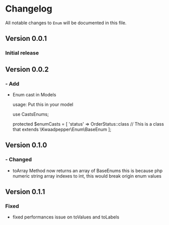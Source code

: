 # Changelog

All notable changes to `Enum` will be documented in this file.

## Version 0.0.1

### Initial release

## Version 0.0.2

### - Add
- Enum cast in Models

    usage:
    Put this in your model

    use CastsEnums;

    protected $enumCasts = [
        'status' => OrderStatus::class // This is a class that extends \Kwaadpepper\Enum\BaseEnum
    ];

## Version 0.1.0

### - Changed
- toArray Method now returns an array of BaseEnums
  this is because php numeric string array indexes to int, this would break
  origin enum values

## Version 0.1.1

### Fixed
  - fixed performances issue on toValues and toLabels